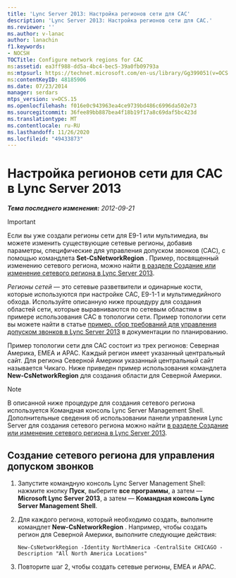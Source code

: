 ```yaml
---
title: 'Lync Server 2013: Настройка регионов сети для CAC'
description: 'Lync Server 2013: Настройка регионов сети для CAC.'
ms.reviewer: ''
ms.author: v-lanac
author: lanachin
f1.keywords:
- NOCSH
TOCTitle: Configure network regions for CAC
ms:assetid: ea3ff988-dd5a-4bc4-bec5-39a0fb09793a
ms:mtpsurl: https://technet.microsoft.com/en-us/library/Gg399051(v=OCS.15)
ms:contentKeyID: 48185906
ms.date: 07/23/2014
manager: serdars
mtps_version: v=OCS.15
ms.openlocfilehash: f016e0c943963ea4ce9739bd486c6996da502e73
ms.sourcegitcommit: 36fee89bb887bea4f18b19f17a8c69daf5bc423d
ms.translationtype: MT
ms.contentlocale: ru-RU
ms.lasthandoff: 11/26/2020
ms.locfileid: "49433873"
---
```

# <a name="configure-network-regions-for-cac-in-lync-server-2013"></a>Настройка регионов сети для CAC в Lync Server 2013

<div data-xmlns="http://www.w3.org/1999/xhtml">

<div class="topic" data-xmlns="http://www.w3.org/1999/xhtml" data-msxsl="urn:schemas-microsoft-com:xslt" data-cs="https://msdn.microsoft.com/">

<div data-asp="https://msdn2.microsoft.com/asp">



</div>

<div id="mainSection">

<div id="mainBody">

<span> </span>

_**Тема последнего изменения:** 2012-09-21_

<div>


> [!IMPORTANT]  
> Если вы уже создали регионы сети для E9-1 или мультимедиа, вы можете изменить существующие сетевые регионы, добавив параметры, специфические для управления допуском звонков (CAC), с помощью командлета <STRONG>Set-CsNetworkRegion</STRONG> . Пример, посвященный изменению сетевого региона, можно найти <A href="lync-server-2013-create-or-modify-a-network-region.md">в разделе Создание или изменение сетевого региона в Lync Server 2013</A>.



</div>

*Регионы сетей* — это сетевые разветвители и одинарные кости, которые используются при настройке CAC, E9-1-1 и мультимедийного обхода. Используйте описанную ниже процедуру для создания областей сети, которые выравниваются по сетевым областям в примере использования CAC в топологии сети. Пример топологии сети вы можете найти в статье [пример. сбор требований для управления допуском звонков в Lync Server 2013](lync-server-2013-example-of-gathering-your-requirements-for-call-admission-control.md) в документации по планированию.

Пример топологии сети для CAC состоит из трех регионов: Северная Америка, EMEA и APAC. Каждый регион имеет указанный центральный сайт. Для региона Северной Америки указанный центральный сайт называется Чикаго. Ниже приведен пример использования командлета **New-CsNetworkRegion** для создания области для Северной Америки.

<div>


> [!NOTE]  
> В описанной ниже процедуре для создания сетевого региона используется Командная консоль Lync Server Management Shell. Дополнительные сведения об использовании панели управления Lync Server для создания сетевого региона можно найти <A href="lync-server-2013-create-or-modify-a-network-region.md">в разделе Создание или изменение сетевого региона в Lync Server 2013</A>.



</div>

<div>

## <a name="to-create-a-network-region-for-call-admission-control"></a>Создание сетевого региона для управления допуском звонков

1.  Запустите командную консоль Lync Server Management Shell: нажмите кнопку **Пуск**, выберите **все программы**, а затем — **Microsoft Lync Server 2013**, а затем — **Командная консоль Lync Server Management Shell**.

2.  Для каждого региона, который необходимо создать, выполните командлет **New-CsNetworkRegion** . Например, чтобы создать регион для Северной Америки, выполните следующие действия:
    
        New-CsNetworkRegion -Identity NorthAmerica -CentralSite CHICAGO -Description "All North America Locations"

3.  Повторите шаг 2, чтобы создать сетевые регионы, EMEA и APAC.

</div>

</div>

<span> </span>

</div>

</div>

</div>

